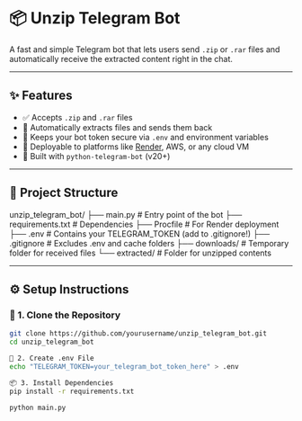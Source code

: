 # 📦 Unzip Telegram Bot

A fast and simple Telegram bot that lets users send `.zip` or `.rar` files and automatically receive the extracted content right in the chat.

---

## ✨ Features

- ✅ Accepts `.zip` and `.rar` files
- 📂 Automatically extracts files and sends them back
- 🔐 Keeps your bot token secure via `.env` and environment variables
- 🚀 Deployable to platforms like [Render](https://render.com), AWS, or any cloud VM
- 🧠 Built with `python-telegram-bot` (v20+)

---

## 📁 Project Structure
unzip_telegram_bot/
├── main.py             # Entry point of the bot
├── requirements.txt    # Dependencies
├── Procfile            # For Render deployment
├── .env                # Contains your TELEGRAM_TOKEN (add to .gitignore!)
├── .gitignore          # Excludes .env and cache folders
├── downloads/          # Temporary folder for received files
└── extracted/          # Folder for unzipped contents

---

## ⚙️ Setup Instructions

### 🔧 1. Clone the Repository

```bash
git clone https://github.com/yourusername/unzip_telegram_bot.git
cd unzip_telegram_bot

🔑 2. Create .env File
echo "TELEGRAM_TOKEN=your_telegram_bot_token_here" > .env

📦 3. Install Dependencies
pip install -r requirements.txt

python main.py
